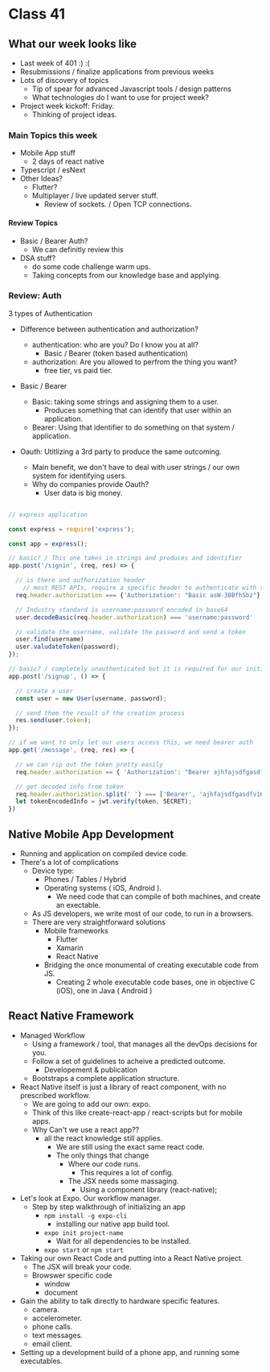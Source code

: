 # Class 41

## What our week looks like

- Last week of 401 :) :(
- Resubmissions / finalize applications from previous weeks
- Lots of discovery of topics
  - Tip of spear for advanced Javascript tools / design patterns
  - What technologies do I want to use for project week?
- Project week kickoff: Friday.
  - Thinking of project ideas.

### Main Topics this week

- Mobile App stuff
  - 2 days of react native
- Typescript / esNext
- Other Ideas?
  - Flutter?
  - Multiplayer / live updated server stuff.
    - Review of sockets. / Open TCP connections.

#### Review Topics

- Basic / Bearer Auth?
  - We can definitly review this
- DSA stuff?
  - do some code challenge warm ups.
  - Taking concepts from our knowledge base and applying.


### Review: Auth

3 types of Authentication

- Difference between authentication and authorization?
  - authentication: who are you?  Do I know you at all?
    - Basic / Bearer (token based authentication)
  - authorization: Are you allowed to perfrom the thing you want?
    - free tier, vs paid tier.

- Basic / Bearer
  - Basic: taking some strings and assigning them to a user.
    - Produces something that can identify that user within an application.
  - Bearer: Using that identifier to do something on that system / application.
- Oauth: Utitlizing a 3rd party to produce the same outcoming.  
  - Main benefit, we don't have to deal with user strings / our own system for identifying users.
  - Why do companies provide Oauth?
    - User data is big money.

```js

// express application

const express = require('express');

const app = express();

// basic? / This one takes in strings and produces and identifier
app.post('/signin', (req, res) => {

  // is there and authorization header
    // most REST APIs, require a specific header to authenticate with string
  req.header.authorization === {'Authorization': "Basic asW-38BfhSbz"}

  // Industry standard is username:password encoded in base64
  user.decodeBasic(req.header.authorization) === 'username:password'

  // validate the username, validate the password and send a token
  user.find(username)
  user.valudateToken(password);
});

// basic? / completely unauthenticated but it is required for our initializing a basic auth.
app.post('/signup', () => {

  // create a user
  const user = new User(username, password);

  // send them the result of the creation process
  res.send(user.token);
});

// if we want to only let our users access this, we need bearer auth
app.get('/message', (req, res) => {

  // we can rip out the token pretty easily
  req.header.authorization == { 'Authorization': "Bearer ajhfajsdfgasdfv163541675234jhasdfua7t614.nGGFSYF"}

  // get decoded info from token
  req.header.authorization.split(' ') === ['Bearer', 'ajhfajsdfgasdfv163541675234jhasdfua7t614.nGGFSYF']
  let tokenEncodedInfo = jwt.verify(token, SECRET);
})

```

## Native Mobile App Development

- Running and application on compiled device code.
- There's a lot of complications
  - Device type:
    - Phones / Tables / Hybrid
    - Operating systems ( iOS, Android ).
      - We need code that can compile of both machines, and create an exectable.
  - As JS developers, we write most of our code, to run in a browsers.
  - There are very straightforward solutions
    - Mobile frameworks
      - Flutter
      - Xamarin
      - React Native
    - Bridging the once monumental of creating executable code from JS.
      - Creating 2 whole executable code bases, one in objective C (iOS), one in Java ( Android )

## React Native Framework

- Managed Workflow
  - Using a framework / tool, that manages all the devOps decisions for you.
  - Follow a set of guidelines to acheive a predicted outcome.
    - Developement & publication
  - Bootstraps a complete application structure.
- React Native itself is just a library of react component, with no prescribed workflow.
  - We are going to add our own: expo.
  - Think of this like create-react-app / react-scripts but for mobile apps.
  - Why Can't we use a react app??
    - all the react knowledge still applies.
      - We are still using the exact same react code.
      - The only things that change
        - Where our code runs.
          - This requires a lot of config.
        - The JSX needs some massaging.
          - Using a component library (react-native);
- Let's look at Expo. Our workflow manager.
  - Step by step walkthrough of initializing an app
    - `npm install -g expo-cli`
      - installing our native app build tool.
    - `expo init project-name`
      - Wait for all dependencies to be installed.
    - `expo start` or `npm start`
- Taking our own React Code and putting into a React Native project.
  - The JSX will break your code.
  - Browswer specific code
    - window
    - document
- Gain the ability to talk directly to hardware specific features.
  - camera.
  - accelerometer.
  - phone calls.
  - text messages.
  - email client.
- Setting up a development build of a phone app, and running some executables.